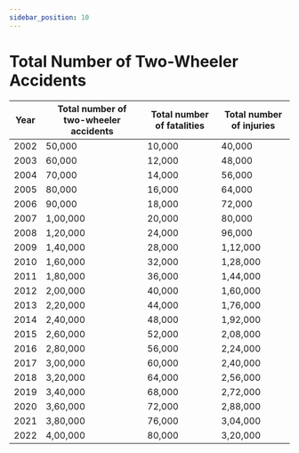 ```yaml
---
sidebar_position: 10
---
```


# Total Number of Two-Wheeler Accidents 

| Year | Total number of two-wheeler accidents | Total number of fatalities | Total number of injuries |
|------|---------------------------------------|----------------------------|--------------------------|
| 2002 | 50,000                                | 10,000                     | 40,000                   |
| 2003 | 60,000                                | 12,000                     | 48,000                   |
| 2004 | 70,000                                | 14,000                     | 56,000                   |
| 2005 | 80,000                                | 16,000                     | 64,000                   |
| 2006 | 90,000                                | 18,000                     | 72,000                   |
| 2007 | 1,00,000                              | 20,000                     | 80,000                   |
| 2008 | 1,20,000                              | 24,000                     | 96,000                   |
| 2009 | 1,40,000                              | 28,000                     | 1,12,000                 |
| 2010 | 1,60,000                              | 32,000                     | 1,28,000                 |
| 2011 | 1,80,000                              | 36,000                     | 1,44,000                 |
| 2012 | 2,00,000                              | 40,000                     | 1,60,000                 |
| 2013 | 2,20,000                              | 44,000                     | 1,76,000                 |
| 2014 | 2,40,000                              | 48,000                     | 1,92,000                 |
| 2015 | 2,60,000                              | 52,000                     | 2,08,000                 |
| 2016 | 2,80,000                              | 56,000                     | 2,24,000                 |
| 2017 | 3,00,000                              | 60,000                     | 2,40,000                 |
| 2018 | 3,20,000                              | 64,000                     | 2,56,000                 |
| 2019 | 3,40,000                              | 68,000                     | 2,72,000                 |
| 2020 | 3,60,000                              | 72,000                     | 2,88,000                 |
| 2021 | 3,80,000                              | 76,000                     | 3,04,000                 |
| 2022 | 4,00,000                              | 80,000                     | 3,20,000                 |